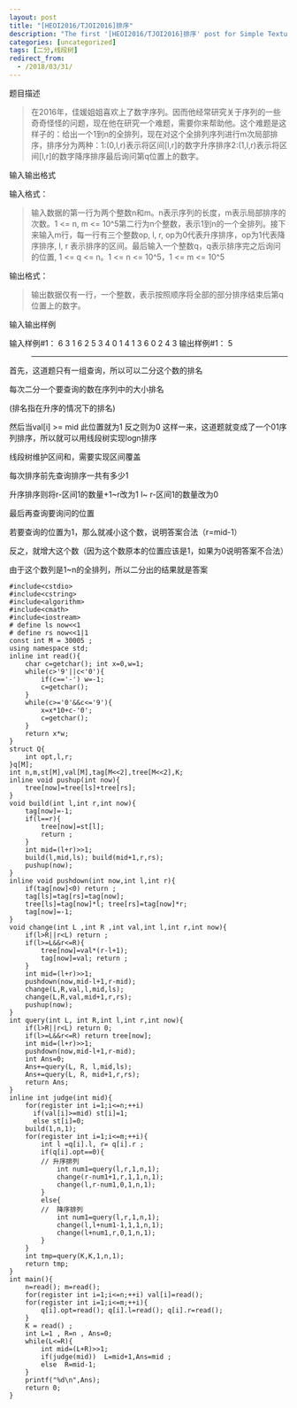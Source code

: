```yaml
---
layout: post
title: "[HEOI2016/TJOI2016]排序"
description: "The first '[HEOI2016/TJOI2016]排序' post for Simple Texture theme."
categories: [uncategorized]
tags: [二分,线段树]
redirect_from:
  - /2018/03/31/
---
```

题目描述

>在2016年，佳媛姐姐喜欢上了数字序列。因而他经常研究关于序列的一些奇奇怪怪的问题，现在他在研究一个难题，需要你来帮助他。这个难题是这样子的：给出一个1到n的全排列，现在对这个全排列序列进行m次局部排序，排序分为两种：1:(0,l,r)表示将区间[l,r]的数字升序排序2:(1,l,r)表示将区间[l,r]的数字降序排序最后询问第q位置上的数字。

输入输出格式

输入格式：
>输入数据的第一行为两个整数n和m。n表示序列的长度，m表示局部排序的次数。1 <= n, m <= 10^5第二行为n个整数，表示1到n的一个全排列。接下来输入m行，每一行有三个整数op, l, r, op为0代表升序排序，op为1代表降序排序, l, r 表示排序的区间。最后输入一个整数q，q表示排序完之后询问的位置, 1 <= q <= n。1 <= n <= 10^5，1 <= m <= 10^5

输出格式：
>输出数据仅有一行，一个整数，表示按照顺序将全部的部分排序结束后第q位置上的数字。

输入输出样例

输入样例#1：
6 3
1 6 2 5 3 4
0 1 4
1 3 6
0 2 4
3
输出样例#1：
5

>-------------------------------------------------------------------------------------------------------------------------------------

首先，这道题只有一组查询，所以可以二分这个数的排名

每次二分一个要查询的数在序列中的大小排名

(排名指在升序的情况下的排名)

然后当val[i] >= mid 此位置就为1 反之则为0 这样一来，这道题就变成了一个01序列排序，所以就可以用线段树实现logn排序

线段树维护区间和，需要实现区间覆盖

每次排序前先查询排序一共有多少1

升序排序则将r-区间1的数量+1~r改为1 l~ r-区间1的数量改为0

最后再查询要询问的位置

若要查询的位置为1，那么就减小这个数，说明答案合法（r=mid-1）

反之，就增大这个数（因为这个数原本的位置应该是1，如果为0说明答案不合法）

由于这个数列是1~n的全排列，所以二分出的结果就是答案
```
#include<cstdio>
#include<cstring>
#include<algorithm>
#include<cmath>
#include<iostream>
# define ls now<<1
# define rs now<<1|1
const int M = 30005 ;
using namespace std;
inline int read(){
    char c=getchar(); int x=0,w=1;
    while(c>'9'||c<'0'){
        if(c=='-') w=-1;
        c=getchar();
    }
    while(c>='0'&&c<='9'){
        x=x*10+c-'0';
        c=getchar();
    }
    return x*w;
}
struct Q{
    int opt,l,r;
}q[M];
int n,m,st[M],val[M],tag[M<<2],tree[M<<2],K;
inline void pushup(int now){
    tree[now]=tree[ls]+tree[rs];
}
void build(int l,int r,int now){
    tag[now]=-1;
    if(l==r){
        tree[now]=st[l];
        return ;
    }
    int mid=(l+r)>>1;
    build(l,mid,ls); build(mid+1,r,rs);
    pushup(now);
}
inline void pushdown(int now,int l,int r){
    if(tag[now]<0) return ;
    tag[ls]=tag[rs]=tag[now];
    tree[ls]=tag[now]*l; tree[rs]=tag[now]*r;
    tag[now]=-1;
}
void change(int L ,int R ,int val,int l,int r,int now){
    if(l>R||r<L) return ;
    if(l>=L&&r<=R){
        tree[now]=val*(r-l+1);
        tag[now]=val; return ;
    }
    int mid=(l+r)>>1;
    pushdown(now,mid-l+1,r-mid);
    change(L,R,val,l,mid,ls);
    change(L,R,val,mid+1,r,rs);
    pushup(now);
}
int query(int L, int R,int l,int r,int now){
    if(l>R||r<L) return 0;
    if(l>=L&&r<=R) return tree[now];
    int mid=(l+r)>>1;
    pushdown(now,mid-l+1,r-mid);
    int Ans=0;
    Ans+=query(L, R, l,mid,ls);
    Ans+=query(L, R, mid+1,r,rs);
    return Ans;
}
inline int judge(int mid){
    for(register int i=1;i<=n;++i)
      if(val[i]>=mid) st[i]=1;
      else st[i]=0;
    build(1,n,1);
    for(register int i=1;i<=m;++i){
        int l =q[i].l, r= q[i].r ;
        if(q[i].opt==0){
        // 升序排列 
            int num1=query(l,r,1,n,1);
            change(r-num1+1,r,1,1,n,1);
            change(l,r-num1,0,1,n,1);
        }
        else{
        //  降序排列
            int num1=query(l,r,1,n,1);
            change(l,l+num1-1,1,1,n,1);
            change(l+num1,r,0,1,n,1);
        }
    }
    int tmp=query(K,K,1,n,1);
    return tmp;
}
int main(){
    n=read(); m=read();
    for(register int i=1;i<=n;++i) val[i]=read();
    for(register int i=1;i<=m;++i){
        q[i].opt=read(); q[i].l=read(); q[i].r=read();
    }
    K = read() ;
    int L=1 , R=n , Ans=0;
    while(L<=R){
        int mid=(L+R)>>1;
        if(judge(mid))  L=mid+1,Ans=mid ;
        else  R=mid-1;
    }
    printf("%d\n",Ans);
    return 0;
}
```
